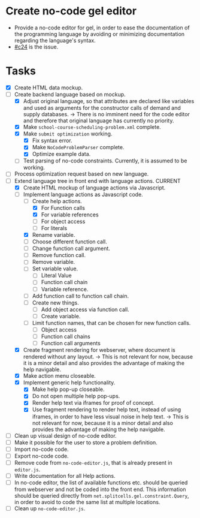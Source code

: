 # Create no-code gel editor
* Provide a no-code editor for gel,
  in order to ease the documentation of the programming language
  by avoiding or minimizing documentation regarding the language's syntax.
* [\#c24](https://codeberg.org/splitcells-net/net.splitcells.network.community/issues/24) is the issue.
# Tasks
* [x] Create HTML data mockup.
* [ ] Create backend language based on mockup.
    * [x] Adjust original language,
      so that attributes are declared like variables and used as arguments
      for the constructor calls of demand and supply databases.
      -> There is no imminent need for the code editor
      and therefore that original language has currently no priority.
    * [x] Make `school-course-scheduling-problem.xml` complete.
    * [x] Make `submit optimization` working.
        * [x] Fix syntax error.
        * [x] Make `NoCodeProblemParser` complete.
        * [x] Optimize example data.
    * [ ] Test parsing of no-code constraints. Currently, it is assumed to be working.
* [ ] Process optimization request based on new language.
* [ ] Extend language tree in front end with language actions. CURRENT
    * [x] Create HTML mockup of language actions via Javascript.
    * [ ] Implement language actions as Javascript code.
        * [ ] Create help actions.
            * [x] For Function calls
            * [x] For variable references
            * [ ] For object access
            * [ ] For literals
        * [x] Rename variable. 
        * [ ] Choose different function call.
        * [ ] Change function call argument.
        * [ ] Remove function call.
        * [ ] Remove variable.
        * [ ] Set variable value.
            * [ ] Literal Value
            * [ ] Function call chain
            * [ ] Variable reference.
        * [ ] Add function call to function call chain.
        * [ ] Create new things.
            * [ ] Add object access via function call.
            * [ ] Create variable.
        * [ ] Limit function names, that can be chosen for new function calls.
            * [ ] Object access
            * [ ] Function call chains
            * [ ] Function call arguments
    * [x] Create fragment rendering for webserver, where document is rendered without any layout.
      -> This is not relevant for now, because it is a minor detail and also provides the advantage of making the help navigable.
    * [x] Make action menu closeable.
    * [x] Implement generic help functionality.
        * [x] Make help pop-up closeable.
        * [x] Do not open multiple help pop-ups.
        * [x] Render help text via iframes for proof of concept.
        * [x] Use fragment rendering to render help text, instead of using iframes, in order to have less visual noise in help text.
          -> This is not relevant for now, because it is a minor detail and also provides the advantage of making the help navigable.
* [ ] Clean up visual design of no-code editor.
* [ ] Make it possible for the user to store a problem definition.
* [ ] Import no-code code.
* [ ] Export no-code code.
* [ ] Remove code from `no-code-editor.js`, that is already present in `editor.js`.
* [ ] Write documentation for all Help actions.
* [ ] In no-code editor, the list of available functions etc. should be queried from webserver and not be coded into the front end.
  This information should be queried directly from `net.splitcells.gel.constraint.Query`,
  in order to avoid to code the same list at multiple locations.
* [ ] Clean up `no-code-editor.js`.